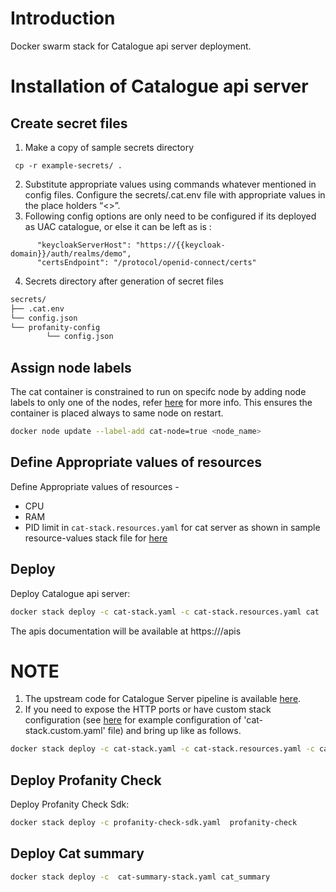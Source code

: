 # Introduction
Docker swarm stack for Catalogue api server deployment.

# Installation of Catalogue api server
## Create secret files
1. Make a copy of sample secrets directory 
```console
 cp -r example-secrets/ .
```
2. Substitute appropriate values using commands whatever mentioned in config files. Configure the secrets/.cat.env file with appropriate values in the place holders “<>”.
3. Following config options are only need to be configured if its deployed as UAC catalogue, or else it can 
   be left as is :
```
      "keycloakServerHost": "https://{{keycloak-domain}}/auth/realms/demo",
      "certsEndpoint": "/protocol/openid-connect/certs"
``` 
4. Secrets directory after generation of secret files
```sh
secrets/
├── .cat.env
└── config.json
└── profanity-config
        └── config.json

```
## Assign node labels
 The cat container is constrained to run on specifc node by adding node labels to only one of the nodes, refer [here](https://docs.docker.com/engine/swarm/services/#placement-constraints) for more info. This ensures the container is placed always to same node on restart.
```sh
docker node update --label-add cat-node=true <node_name>
```
## Define Appropriate values of resources

Define Appropriate values of resources -
- CPU 
- RAM 
- PID limit 
in `cat-stack.resources.yaml` for cat server as shown in sample resource-values stack file for [here](example-cat-stack.resources.yaml)

## Deploy
Deploy Catalogue api server:
```sh
docker stack deploy -c cat-stack.yaml -c cat-stack.resources.yaml cat
```
The apis documentation will be available at https://<cat-api-server-domain-name>/apis
# NOTE
1. The upstream code for Catalogue Server pipeline is available [here](https://github.com/datakaveri/iudx-catalogue-server).
2. If you need to expose the HTTP ports or have custom stack configuration (see [here](example-cat-stack.custom.yaml) for example configuration of 'cat-stack.custom.yaml' file)  and bring up like as follows.
```sh
docker stack deploy -c cat-stack.yaml -c cat-stack.resources.yaml -c cat-stack.custom.yaml cat
```

## Deploy Profanity Check

Deploy Profanity Check Sdk:
```sh
docker stack deploy -c profanity-check-sdk.yaml  profanity-check 
```

## Deploy Cat summary 

```sh 
docker stack deploy -c  cat-summary-stack.yaml cat_summary
```
